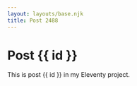 ```yaml
---
layout: layouts/base.njk
title: Post 2488
---
```


# Post {{ id }}

This is post {{ id }} in my Eleventy project.
